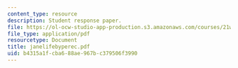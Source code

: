 ```yaml
---
content_type: resource
description: Student response paper.
file: https://ol-ocw-studio-app-production.s3.amazonaws.com/courses/21w-765j-interactive-and-non-linear-narrative-theory-and-practice-spring-2004/b4315a1fcba688ae967bc379506f3990_janelifebyperec.pdf
file_type: application/pdf
resourcetype: Document
title: janelifebyperec.pdf
uid: b4315a1f-cba6-88ae-967b-c379506f3990
---
```

